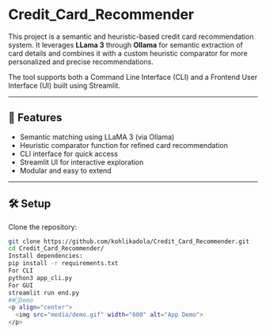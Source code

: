 # Credit_Card_Recommender
This project is a semantic and heuristic-based credit card recommendation system. It leverages **LLama 3** through **Ollama** for semantic extraction of card details and combines it with a custom heuristic comparator for more personalized and precise recommendations.

The tool supports both a Command Line Interface (CLI) and a Frontend User Interface (UI) built using Streamlit.

---

## 🚀 Features

- Semantic matching using LLaMA 3 (via Ollama)
- Heuristic comparator function for refined card recommendation
- CLI interface for quick access
- Streamlit UI for interactive exploration
- Modular and easy to extend

---

## 🛠 Setup

Clone the repository:

```bash
git clone https://github.com/kohlikadola/Credit_Card_Recommender.git
cd Credit_Card_Recommender/
Install dependencies:
pip install -r requirements.txt
For CLI
python3 app_cli.py
For GUI
streamlit run end.py
##🎥Demo
<p align="center">
  <img src="media/demo.gif" width="600" alt="App Demo">
</p>


